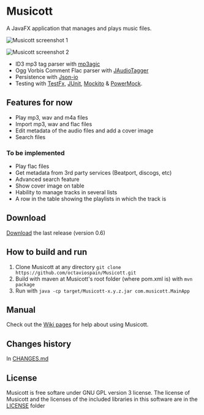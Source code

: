 # Musicott
A JavaFX application that manages and plays music files.

![Musicott screenshot 1](https://dl.dropboxusercontent.com/u/3596661/main.png)

![Musicott screenshot 2](https://dl.dropboxusercontent.com/u/3596661/main2.png)

* ID3 mp3 tag parser with [mp3agic](https://github.com/mpatric/mp3agic "mp3agic")
* Ogg Vorbis Comment Flac parser with [JAudioTagger](https://bitbucket.org/ijabz/jaudiotagger "jAudioTagger")
* Persistence with [Json-io](https://github.com/jdereg/json-io "Json-io")
* Testing with [TestFx](https://github.com/TestFX/TestFX "TestFx"), [JUnit](https://github.com/junit-team/junit "JUnit"), [Mockito](https://github.com/mockito/mockito "Mockito") & [PowerMock](https://github.com/jayway/powermock "PowerMock").

## Features for now
* Play mp3, wav and m4a files
* Import mp3, wav and flac files
* Edit metadata of the audio files and add a cover image
* Search files

### To be implemented
* Play flac files
* Get metadata from 3rd party services (Beatport, discogs, etc)
* Advanced search feature
* Show cover image on table
* Hability to manage tracks in several lists
* A row in the table showing the playlists in which the track is

## Download
[Download](https://github.com/octaviospain/Musicott/releases "Download") the last release (version 0.6)

## How to build and run
1. Clone Musicott at any directory `git clone https://github.com/octaviospain/Musicott.git`
2. Build with maven at Musicott's root folder (where pom.xml is) with `mvn package`
3. Run with `java -cp target/Musicott-x.y.z.jar com.musicott.MainApp`

## Manual
Check out the [Wiki pages](https://github.com/octaviospain/Musicott/wiki "Wiki") for help about using Musicott.

## Changes history
In [CHANGES.md](https://github.com/octaviospain/Musicott/tree/master/CHANGES.md "Changes")

## License
Musicott is free softare under GNU GPL version 3 license. The license of Musicott and the licenses of the included libraries in this software are in the [LICENSE](https://github.com/octaviospain/Musicott/tree/master/license "License") folder
